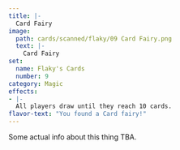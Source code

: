 ```yaml
---
title: |-
  Card Fairy
image: 
  path: cards/scanned/flaky/09 Card Fairy.png
  text: |-
    Card Fairy
set:
  name: Flaky's Cards
  number: 9
category: Magic
effects: 
- |-
  All players draw until they reach 10 cards.
flavor-text: "You found a Card fairy!"
---
```

Some actual info about this thing TBA.

